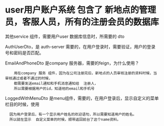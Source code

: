 # user用户账户系统  包含了 新地点的管理员，客服人员，所有的注册会员的数据库


其他service 组件，需要用户user 数据库信息时，所需要的  dto


AuthUserDto，是 auth-server 需要的，在用户登录时，需要验证，用户的登录号和密码是否匹配。


EmailAndPhoneDto  是company  服务器，需要的feign，为什么使用？

        用在company 服务 组件，因为在公司注册完后，新地点的人员审核注册的资料时候，当审核通过或者不通过的时候，
        都需要发送email通知和手机消息通知给  注册人，
        所以需要根据用户的id，知道他的email和手机号
        
        
LoggedWithMenuDto  是menu组件，需要的，在用户登录后，显示自定义的菜单栏目的时候，使用

      因为用户登录后，有一个显示用户姓名的欢迎语句，所以需要知道用户的姓名。
      所以就在显示  自定义菜单的时候，顺带返回前台了这个name资料。

